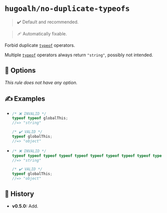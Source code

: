 # `hugoalh/no-duplicate-typeofs`

> ✔️ Default and recommended.

> 🩹 Automatically fixable.

Forbid duplicate [`typeof`][ecmascript-typeof] operators.

Multiple [`typeof`][ecmascript-typeof] operators always return `"string"`, possibly not intended.

## 🔧 Options

*This rule does not have any option.*

## ✍️ Examples

- ```ts
  /* ❌ INVALID */
  typeof typeof globalThis;
  //=> "string"

  /* ✔️ VALID */
  typeof globalThis;
  //=> "object"
  ```
- ```ts
  /* ❌ INVALID */
  typeof typeof typeof typeof typeof typeof typeof typeof typeof typeof globalThis;
  //=> "string"

  /* ✔️ VALID */
  typeof globalThis;
  //=> "object"
  ```

## 📜 History

- **v0.5.0:** Add.

[ecmascript-typeof]: https://developer.mozilla.org/en-US/docs/Web/JavaScript/Reference/Operators/typeof
